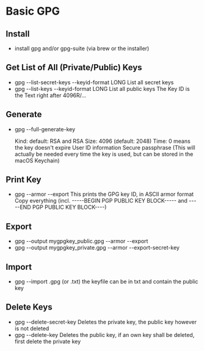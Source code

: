 # Basic GPG

## Install
- install gpg and/or gpg-suite (via brew or the installer)

## Get List of All (Private/Public) Keys
- gpg --list-secret-keys --keyid-format LONG
	List all secret keys
- gpg --list-keys --keyid-format LONG
	List all public keys
The Key ID is the Text right after 4096R/...

## Generate
- gpg --full-generate-key
	
	Kind:	default: RSA and RSA
	Size:	4096 (default: 2048)
	Time: 	0 means the key doesn't expire
	User ID information
	Secure passphrase (This will actually be needed every time the key is used, but can be stored in the macOS Keychain)

## Print Key
- gpg --armor --export <keyid>
	This prints the GPG key ID, in ASCII armor format
	Copy everything (incl. -----BEGIN PGP PUBLIC KEY BLOCK----- and -----END PGP PUBLIC KEY BLOCK----)

## Export
- gpg --output mygpgkey_public.gpg --armor --export <keyid>
- gpg --output mygpgkey_private.gpg --armor --export-secret-key <keyid>

## Import
- gpg --import <keyfile>.gpg (or .txt)
	the keyfile can be in txt and contain the public key

## Delete Keys
- gpg --delete-secret-key <keyid>
	Deletes the private key, the public key however is not deleted
- gpg --delete-key <keyid>
	Deletes the public key, if an own key shall be deleted, first delete the private key